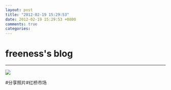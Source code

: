 ```yaml
---
layout: post
title: "2012-02-19 15:29:53"
date: 2012-02-19 15:29:53 +0800
comments: true
categories: 
---
```


# freeness's blog

----------

![](http://okqmqrbgo.bkt.clouddn.com/201202191529531.jpg)

>
\#分享照片\#红桥市场